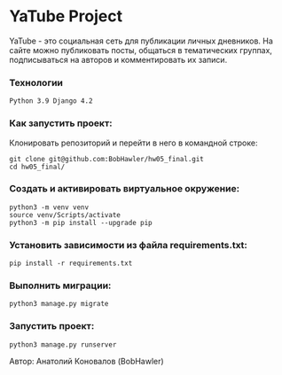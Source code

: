 # YaTube Project

YaTube - это социальная сеть для публикации личных дневников.
На сайте можно публиковать посты, общаться в тематических группах, подписываться на авторов и комментировать их записи.

### Технологии
```
Python 3.9 Django 4.2
```
### Как запустить проект:

Клонировать репозиторий и перейти в него в командной строке:
```
git clone git@github.com:BobHawler/hw05_final.git
cd hw05_final/
```
### Cоздать и активировать виртуальное окружение:
```
python3 -m venv venv
source venv/Scripts/activate
python3 -m pip install --upgrade pip
```
### Установить зависимости из файла requirements.txt:
```
pip install -r requirements.txt
```
### Выполнить миграции:
```
python3 manage.py migrate
```
### Запустить проект:
```
python3 manage.py runserver
```

Автор:
Анатолий Коновалов (BobHawler)
